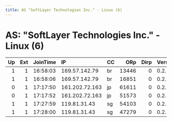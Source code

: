 ```yaml
---
title: AS "SoftLayer Technologies Inc." - Linux (6)
---
```


# AS: "SoftLayer Technologies Inc." - Linux (6)

|   Up |   Ext | JoinTime   | IP             | CC   |   ORp |   Dirp | Version   | Contact                | Nickname     |   eFamMembers |
|-----:|------:|:-----------|:---------------|:-----|------:|-------:|:----------|:-----------------------|:-------------|--------------:|
|    1 |     1 | 16:58:03   | 169.57.142.79  | br   | 13446 |      0 | 0.2.9.10  | jimenez473@airmail.com | Jisdigliz    |             1 |
|    1 |     1 | 16:58:06   | 169.57.142.79  | br   | 16851 |      0 | 0.2.9.10  | day130@hotmail.com     | Highflomor   |             1 |
|    0 |     1 | 17:17:50   | 161.202.72.163 | jp   | 61611 |      0 | 0.2.9.10  | moran360@hotmail.com   | Arrancars    |             1 |
|    0 |     1 | 17:17:52   | 161.202.72.163 | jp   | 51573 |      0 | 0.2.9.10  | barlow880@hotmail.com  | Jipagoliath  |             1 |
|    1 |     1 | 17:27:59   | 119.81.31.43   | sg   | 54103 |      0 | 0.2.9.10  | sosa357@mail.com       | BackInBrecht |             1 |
|    1 |     1 | 17:28:00   | 119.81.31.43   | sg   | 47279 |      0 | 0.2.9.10  | shepard869@hotmail.com | Ehhllosties  |             1 |
